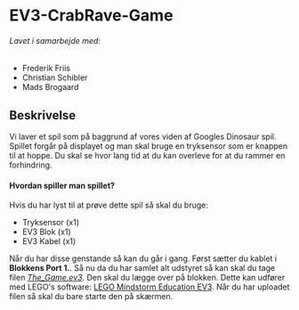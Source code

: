 # EV3-CrabRave-Game
###### Lavet i samarbejde med:
- Frederik Friis
- Christian Schibler
- Mads Brogaard

## Beskrivelse
Vi laver et spil som på baggrund af vores viden af Googles Dinosaur spil. 
Spillet forgår på displayet og man skal bruge en tryksensor som er knappen til at hoppe. Du skal se hvor lang tid at du kan overleve for at du rammer en forhindring. 


#### Hvordan spiller man spillet?
Hvis du har lyst til at prøve dette spil så skal du bruge:
- Tryksensor (x1)
- EV3 Blok (x1)
- EV3 Kabel (x1)

Når du har disse genstande så kan du går i gang. Først sætter du kablet i **Blokkens Port 1.**. Så nu da du har samlet alt udstyret så kan skal du tage filen [*The_Game.ev3*](/The_Game.ev3). Den skal du lægge over på blokken. Dette kan udfører med LEGO's software: [LEGO Mindstorm Education EV3](https://education.lego.com/en-us/downloads/mindstorms-ev3/software). Når du har uploadet filen så skal du bare starte den på skærmen. 
